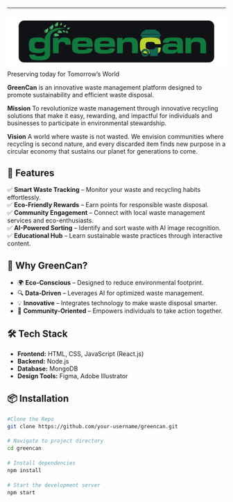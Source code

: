 ---
<img src='./src/images/readmelg.png'>
Preserving today for Tomorrow’s World

**GreenCan** is an innovative waste management platform designed to promote sustainability and efficient waste disposal.

**Mission**
To revolutionize waste management through innovative recycling solutions that make it easy, rewarding, and impactful for individuals and businesses to participate in environmental stewardship.

**Vision**
A world where waste is not wasted. We envision communities where recycling is second nature, and every discarded item finds new purpose in a circular economy that sustains our planet for generations to come.


## 🚀 Features

✅ **Smart Waste Tracking** – Monitor your waste and recycling habits effortlessly.  
✅ **Eco-Friendly Rewards** – Earn points for responsible waste disposal.  
✅ **Community Engagement** – Connect with local waste management services and eco-enthusiasts.  
✅ **AI-Powered Sorting** – Identify and sort waste with AI image recognition.  
✅ **Educational Hub** – Learn sustainable waste practices through interactive content.  


## 🎯 Why GreenCan?

- 🌍 **Eco-Conscious** – Designed to reduce environmental footprint.  
- 🔍 **Data-Driven** – Leverages AI for optimized waste management.  
- 💡 **Innovative** – Integrates technology to make waste disposal smarter.  
- 🤝 **Community-Oriented** – Empowers individuals to take action together.  

## 🛠️ Tech Stack

- **Frontend:** HTML, CSS, JavaScript (React.js)  
- **Backend:** Node.js  
- **Database:** MongoDB   
- **Design Tools:** Figma, Adobe Illustrator

## 📦 Installation

```bash
#Clone the Repo
git clone https://github.com/your-username/greencan.git

# Navigate to project directory
cd greencan

# Install dependencies
npm install

# Start the development server
npm start
```